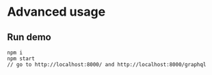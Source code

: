 # Advanced usage

## Run demo
```
npm i
npm start
// go to http://localhost:8000/ and http://localhost:8000/graphql
```